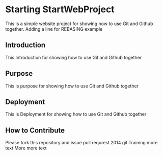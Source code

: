 # Starting StartWebProject
This is a simple website project  for showing
how to use Git and Github together.
Adding a line for REBASING example

## Introduction

This Introduction   for showing
how to use Git and Github together


## Purpose

This is purpose   for showing
how to use Git and Github together


## Deployment


This is Deployment   for showing
how to use Git and Github together


## How to Contribute
Please fork this repository and issue pull requrest
2014 git.Training more text More more text